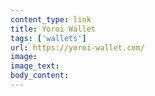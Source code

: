 ```yaml
---
content_type: link
title: Yoroi Wallet
tags: ['wallets']
url: https://yoroi-wallet.com/
image:
image_text:
body_content:
---
```

